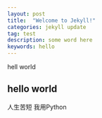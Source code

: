 ```yaml
---
layout: post
title:  "Welcome to Jekyll!"
categories: jekyll update
tag: test
description: some word here
keywords: hello
---
```


hell world 


## hello world  
人生苦短 我用Python
